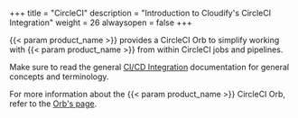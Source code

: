 +++
title = "CircleCI"
description = "Introduction to Cloudify's CircleCI Integration"
weight = 26
alwaysopen = false
+++

{{< param product_name >}} provides a CircleCI Orb to simplify working with {{< param product_name >}} from within CircleCI jobs
and pipelines.

Make sure to read the general [CI/CD Integration](..) documentation for general concepts and terminology.

For more information about the {{< param product_name >}} CircleCI Orb, refer to the [Orb's page](https://circleci.com/developer/orbs/orb/cloudify/cfy).
